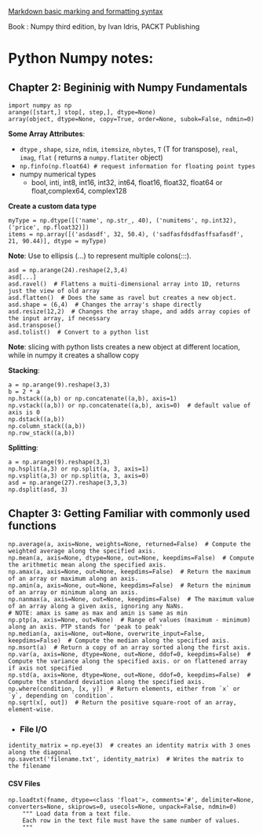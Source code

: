 [ Markdown basic marking and formatting syntax ]( https://help.github.com/articles/basic-writing-and-formatting-syntax/ ) 

Book : Numpy third edition, by Ivan Idris, PACKT Publishing

# Python Numpy notes: 

## Chapter 2: Begininig with Numpy Fundamentals

```
import numpy as np
arange([start,] stop[, step,], dtype=None)
array(object, dtype=None, copy=True, order=None, subok=False, ndmin=0)
```
**Some Array Attributes**: 
-   `dtype` , `shape`, `size`, `ndim`, `itemsize`, `nbytes`, `T` (T for transpose), `real`, `imag`, `flat` ( returns a `numpy.flatiter` object)
-   `np.finfo(np.float64) # request information for floating point types`
- numpy numerical types 
    -    bool, inti, int8, int16, int32, int64, float16, float32, float64 or float,complex64, complex128
    
**Create a custom data type**
```
myType = np.dtype([('name', np.str_, 40), ('numitems', np.int32), ('price', np.float32)])
items = np.array([('asdasdf', 32, 50.4), ('sadfasfdsdfasffsafasdf', 21, 90.44)], dtype = myType)
```
**Note**: Use to ellipsis (...) to represent multiple colons(:::). 
```
asd = np.arange(24).reshape(2,3,4)
asd[...] 
asd.ravel()  # Flattens a muiti-dimensional array into 1D, returns just the view of old array
asd.flatten()  # Does the same as ravel but creates a new object. 
asd.shape = (6,4)  # Changes the array's shape directly
asd.resize(12,2)  # Changes the array shape, and adds array copies of the input array, if necessary
asd.transpose()
asd.tolist()  # Convert to a python list
```
**Note**: slicing with python lists creates a new object at different location, while in numpy it creates a shallow copy

**Stacking**:
```
a = np.arange(9).reshape(3,3)
b = 2 * a
np.hstack((a,b) or np.concatenate((a,b), axis=1)
np.vstack((a,b)) or np.concatenate((a,b), axis=0)  # default value of axis is 0
np.dstack((a,b))
np.column_stack((a,b))
np.row_stack((a,b))
```
**Splitting**:
```
a = np.arange(9).reshape(3,3)
np.hsplit(a,3) or np.split(a, 3, axis=1)
np.vsplit(a,3) or np.split(a, 3, axis=0)
asd = np.arange(27).reshape(3,3,3)
np.dsplit(asd, 3)
```

## Chapter 3: Getting Familiar with commonly used functions
```
np.average(a, axis=None, weights=None, returned=False)  # Compute the weighted average along the specified axis.
np.mean(a, axis=None, dtype=None, out=None, keepdims=False)  # Compute the arithmetic mean along the specified axis.
np.amax(a, axis=None, out=None, keepdims=False)  # Return the maximum of an array or maximum along an axis.
np.amin(a, axis=None, out=None, keepdims=False)  # Return the minimum of an array or minimum along an axis.
np.nanmax(a, axis=None, out=None, keepdims=False)  # The maximum value of an array along a given axis, ignoring any NaNs.
# NOTE: amax is same as max and amin is same as min
np.ptp(a, axis=None, out=None)  # Range of values (maximum - minimum) along an axis. PTP stands for 'peak to peak'
np.median(a, axis=None, out=None, overwrite_input=False, keepdims=False)  # Compute the median along the specified axis.
np.msort(a)  # Return a copy of an array sorted along the first axis.
np.var(a, axis=None, dtype=None, out=None, ddof=0, keepdims=False)  # Compute the variance along the specified axis. or on flattened array if axis not specified
np.std(a, axis=None, dtype=None, out=None, ddof=0, keepdims=False)  # Compute the standard deviation along the specified axis.
np.where(condition, [x, y])  # Return elements, either from `x` or `y`, depending on `condition`.
np.sqrt(x[, out])  # Return the positive square-root of an array, element-wise.
```
- ### File I/O
```
identity_matrix = np.eye(3)  # creates an identity matrix with 3 ones along the diagonal
np.savetxt('filename.txt', identity_matrix)  # Writes the matrix to the filename
```
#### CSV Files
```
np.loadtxt(fname, dtype=<class 'float'>, comments='#', delimiter=None, converters=None, skiprows=0, usecols=None, unpack=False, ndmin=0)
    """ Load data from a text file.
    Each row in the text file must have the same number of values.
    """
```